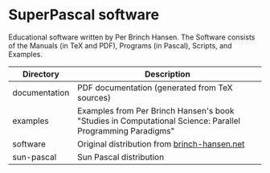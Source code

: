 SuperPascal software
====================

Educational software written by Per Brinch Hansen. The Software consists of the Manuals (in TeX and PDF), Programs (in Pascal), Scripts, and Examples.

|Directory    |Description                                                                                              |
|-------------|---------------------------------------------------------------------------------------------------------|
|documentation|PDF documentation (generated from TeX sources)                                                           |
|examples     |Examples from Per Brinch Hansen's book "Studies in Computational Science: Parallel Programming Paradigms"|
|software     |Original distribution from [brinch-hansen.net](http://brinch-hansen.net/)                                |
|sun-pascal   |Sun Pascal distribution                                                                                  |
